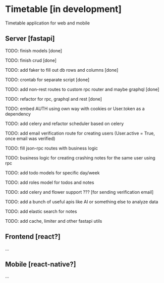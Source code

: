 # Timetable [in development]

Timetable application for web and mobile

## Server [fastapi]

TODO: finish models [done]

TODO: finish crud [done]

TODO: add faker to fill out db rows and columns [done]

TODO: crontab for separate script [done]

TODO: add non-rest routes to custom rpc router and maybe graphql [done]

TODO: refactor for rpc, graphql and rest [done]

TODO: embed AUTH using own way with cookies or User.token as a dependency

TODO: add celery and refactor scheduler based on celery

TODO: add email verification route for creating users (User.active = True, once email was verified)

TODO: fill json-rpc routes with business logic

TODO: business logic for creating crashing notes for the same user using rpc

TODO: add todo models for specific day/week

TODO: add roles model for todos and notes

TODO: add celery and flower support ??? [for sending verification email]

TODO: add a bunch of useful apis like AI or something else to analyze data

TODO: add elastic search for notes

TODO: add cache, limiter and other fastapi utils

## Frontend [react?]

...

## Mobile [react-native?]

...
